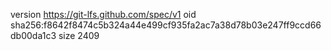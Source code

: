version https://git-lfs.github.com/spec/v1
oid sha256:f8642f8474c5b324a44e499cf935fa2ac7a38d78b03e247ff9ccd66db00da1c3
size 2409
